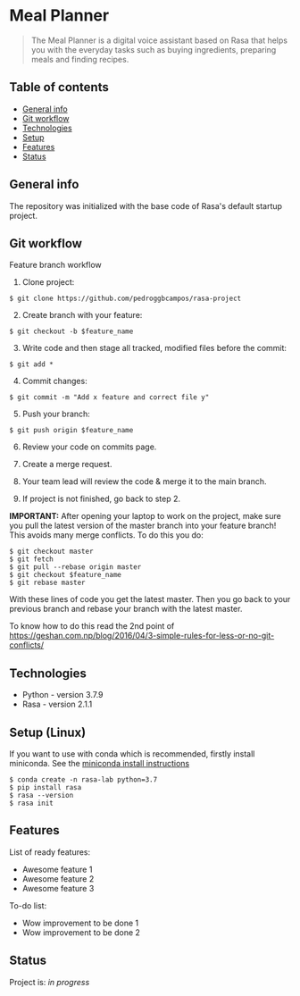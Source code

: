 # Meal Planner
> The Meal Planner is a digital voice assistant based on Rasa that helps you with the everyday tasks such as buying ingredients, preparing meals and finding recipes.

## Table of contents
* [General info](#general-info)
* [Git workflow](#git-workflow)
* [Technologies](#technologies)
* [Setup](#setup)
* [Features](#features)
* [Status](#status)

## General info
The repository was initialized with the base code of Rasa's default startup project.

## Git workflow
Feature branch workflow
1. Clone project:
```
$ git clone https://github.com/pedroggbcampos/rasa-project
```
2. Create branch with your feature:
```
$ git checkout -b $feature_name
```
3. Write code and then stage all tracked, modified files before the commit:
```
$ git add *
```
4. Commit changes:
```
$ git commit -m "Add x feature and correct file y"
```
5. Push your branch:
```
$ git push origin $feature_name
```
6. Review your code on commits page.

7. Create a merge request.

8. Your team lead will review the code & merge it to the main branch.

9. If project is not finished, go back to step 2.

**IMPORTANT:**
After opening your laptop to work on the project, make sure you pull the latest version of the master branch into your feature branch!
This avoids many merge conflicts. To do this you do:
```
$ git checkout master
$ git fetch
$ git pull --rebase origin master
$ git checkout $feature_name
$ git rebase master
```

With these lines of code you get the latest master. Then you go back to your previous branch and rebase your branch with the latest master.


To know how to do this read the 2nd point of https://geshan.com.np/blog/2016/04/3-simple-rules-for-less-or-no-git-conflicts/

## Technologies
* Python - version 3.7.9
* Rasa - version 2.1.1

## Setup (Linux)
If you want to use with conda which is recommended, firstly install miniconda. See the [miniconda install instructions](https://docs.conda.io/en/latest/miniconda.html)
```
$ conda create -n rasa-lab python=3.7
$ pip install rasa
$ rasa --version
$ rasa init
```

## Features
List of ready features:
* Awesome feature 1
* Awesome feature 2
* Awesome feature 3

To-do list:
* Wow improvement to be done 1
* Wow improvement to be done 2

## Status
Project is: _in progress_
